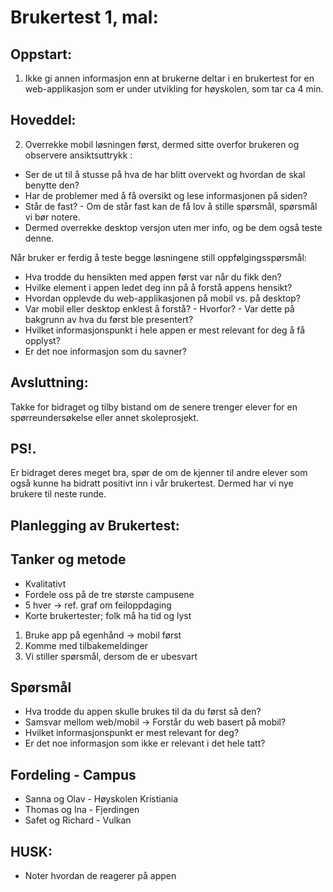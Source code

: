 # Brukertest 1, mal: 

## Oppstart: 
  1. Ikke gi annen informasjon enn at brukerne deltar i en brukertest for en web-applikasjon som er under utvikling for 
      høyskolen, som tar ca 4 min.  

## Hoveddel:
2. Overrekke mobil løsningen først, dermed sitte overfor brukeren og observere ansiktsuttrykk : 
  * Ser de ut til å stusse på hva de har blitt overvekt og hvordan de skal benytte den? 
  * Har de problemer med å få oversikt og lese informasjonen på siden? 
  * Står de fast? - Om de står fast kan de få lov å stille spørsmål, spørsmål vi bør notere. 
  * Dermed overrekke desktop versjon uten mer info, og be dem også teste denne.  

Når bruker er ferdig å teste begge løsningene still oppfølgingsspørsmål:
  - Hva trodde du hensikten med appen først var når du fikk den?
  - Hvilke element i appen ledet deg inn på å forstå appens hensikt?    
  - Hvordan opplevde du web-applikasjonen på mobil vs. på desktop?
  - Var mobil eller desktop enklest å forstå?
        - Hvorfor? 
        - Var dette på bakgrunn av hva du først ble presentert? 
  - Hvilket informasjonspunkt i hele appen er mest relevant for deg å få opplyst? 
  - Er det noe informasjon som du savner?

## Avsluttning: 
Takke for bidraget og tilby bistand om de senere trenger elever for en spørreundersøkelse eller annet skoleprosjekt. 

## PS!. 
Er bidraget deres meget bra, spør de om de kjenner til andre elever som også kunne ha bidratt positivt inn i vår brukertest. Dermed har vi nye brukere til neste runde. 



## Planlegging av Brukertest:
## Tanker og metode 
* Kvalitativt  
* Fordele oss på de tre største campusene 
* 5 hver -> ref. graf om feiloppdaging 
* Korte brukertester; folk må ha tid og lyst 

1. Bruke app på egenhånd -> mobil først 
2. Komme med tilbakemeldinger 
3. Vi stiller spørsmål, dersom de er ubesvart

## Spørsmål
* Hva trodde du appen skulle brukes til da du først så den? 
* Samsvar mellom web/mobil -> Forstår du web basert på mobil? 
* Hvilket informasjonspunkt er mest relevant for deg? 
* Er det noe informasjon som ikke er relevant i det hele tatt? 

## Fordeling - Campus 
* Sanna og Olav - Høyskolen Kristiania
* Thomas og Ina - Fjerdingen 
* Safet og Richard - Vulkan 

## HUSK: 
* Noter hvordan de reagerer på appen 
